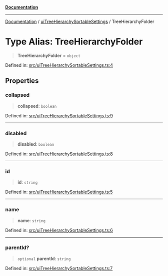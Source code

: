 [**Documentation**](../../README.md)

***

[Documentation](../../README.md) / [uiTreeHierarchySortableSettings](../README.md) / TreeHierarchyFolder

# Type Alias: TreeHierarchyFolder

> **TreeHierarchyFolder** = `object`

Defined in: [src/uiTreeHierarchySortableSettings.ts:4](https://github.com/Christian-Me/folder-to-tags-plugin/blob/1b47fd7d007d2f33409aeb5e2ff62bca31adb1cf/src/uiTreeHierarchySortableSettings.ts#L4)

## Properties

### collapsed

> **collapsed**: `boolean`

Defined in: [src/uiTreeHierarchySortableSettings.ts:9](https://github.com/Christian-Me/folder-to-tags-plugin/blob/1b47fd7d007d2f33409aeb5e2ff62bca31adb1cf/src/uiTreeHierarchySortableSettings.ts#L9)

***

### disabled

> **disabled**: `boolean`

Defined in: [src/uiTreeHierarchySortableSettings.ts:8](https://github.com/Christian-Me/folder-to-tags-plugin/blob/1b47fd7d007d2f33409aeb5e2ff62bca31adb1cf/src/uiTreeHierarchySortableSettings.ts#L8)

***

### id

> **id**: `string`

Defined in: [src/uiTreeHierarchySortableSettings.ts:5](https://github.com/Christian-Me/folder-to-tags-plugin/blob/1b47fd7d007d2f33409aeb5e2ff62bca31adb1cf/src/uiTreeHierarchySortableSettings.ts#L5)

***

### name

> **name**: `string`

Defined in: [src/uiTreeHierarchySortableSettings.ts:6](https://github.com/Christian-Me/folder-to-tags-plugin/blob/1b47fd7d007d2f33409aeb5e2ff62bca31adb1cf/src/uiTreeHierarchySortableSettings.ts#L6)

***

### parentId?

> `optional` **parentId**: `string`

Defined in: [src/uiTreeHierarchySortableSettings.ts:7](https://github.com/Christian-Me/folder-to-tags-plugin/blob/1b47fd7d007d2f33409aeb5e2ff62bca31adb1cf/src/uiTreeHierarchySortableSettings.ts#L7)
